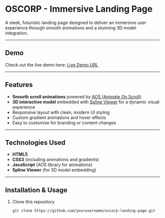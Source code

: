 # OSCORP - Immersive Landing Page

A sleek, futuristic landing page designed to deliver an immersive user experience through smooth animations and a stunning 3D model integration.

---

## Demo

Check out the live demo here: [Live Demo URL](https://dshivam9.github.io/Immersive-Landing-Page/) 

---

## Features

- **Smooth scroll animations** powered by [AOS (Animate On Scroll)](https://michalsnik.github.io/aos/)  
- **3D interactive model** embedded with [Spline Viewer](https://spline.design/) for a dynamic visual experience  
- Responsive layout with clean, modern UI styling  
- Custom gradient animations and hover effects  
- Easy to customize for branding or content changes

---

## Technologies Used

- **HTML5**  
- **CSS3** (including animations and gradients)  
- **JavaScript** (AOS library for animations)  
- **Spline Viewer** (for 3D model embedding)  

---

## Installation & Usage

1. Clone this repository  
   ```bash
   git clone https://github.com/yourusername/oscorp-landing-page.git

